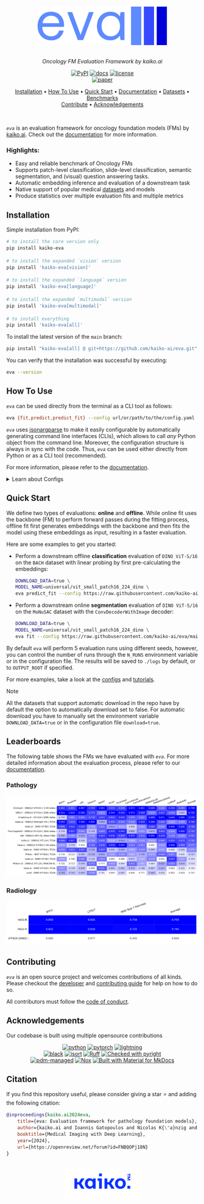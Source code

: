 <div align="center">

<br />

<img src="https://github.com/kaiko-ai/eva/blob/main/docs/images/eva-logo.png?raw=true" width="340">

<br />
<br />

_Oncology FM Evaluation Framework by kaiko.ai_

[![PyPI](https://img.shields.io/pypi/v/kaiko-eva.svg?logo=python)](https://pypi.python.org/pypi/kaiko-eva)
[![docs](https://img.shields.io/badge/📚_docs-latest-green)](https://kaiko-ai.github.io/eva/latest)
[![license](https://img.shields.io/badge/⚖️_License-Apache%202.0-blue.svg?labelColor=gray)](https://github.com/kaiko-ai/eva#license)<br>
[![paper](http://img.shields.io/badge/OpenReview-MIDL_2024-B31B1B.svg)](https://openreview.net/forum?id=FNBQOPj18N&noteId=FNBQOPj18N)

<p align="center">
  <a href="https://github.com/kaiko-ai/eva#installation">Installation</a> •
  <a href="https://github.com/kaiko-ai/eva#how-to-use">How To Use</a> •
  <a href="https://github.com/kaiko-ai/eva#quick-start">Quick Start</a> •
  <a href="https://kaiko-ai.github.io/eva/">Documentation</a> •
  <a href="https://kaiko-ai.github.io/eva/dev/datasets/">Datasets</a> •
  <a href="https://github.com/kaiko-ai/eva#benchmarks">Benchmarks</a> <br>
  <a href="https://github.com/kaiko-ai/eva#contributing">Contribute</a> •
  <a href="https://github.com/kaiko-ai/eva#acknowledgements">Acknowledgements</a>
</p>

</div>

<br />

_`eva`_ is an evaluation framework for oncology foundation models (FMs) by [kaiko.ai](https://kaiko.ai/).
Check out the [documentation](https://kaiko-ai.github.io/eva/) for more information.

### Highlights:
- Easy and reliable benchmark of Oncology FMs
- Supports patch-level classification, slide-level classification, semantic segmentation, and (visual) question answering tasks.
- Automatic embedding inference and evaluation of a downstream task
- Native support of popular medical [datasets](https://kaiko-ai.github.io/eva/dev/datasets/) and models
- Produce statistics over multiple evaluation fits and multiple metrics

## Installation

Simple installation from PyPI:
```sh
# to install the core version only
pip install kaiko-eva

# to install the expanded `vision` version
pip install 'kaiko-eva[vision]'

# to install the expanded `language` version
pip install 'kaiko-eva[language]'

# to install the expanded `multimodal` version
pip install 'kaiko-eva[multimodal]'

# to install everything
pip install 'kaiko-eva[all]'
```

To install the latest version of the `main` branch:
```sh
pip install "kaiko-eva[all] @ git+https://github.com/kaiko-ai/eva.git"
```

You can verify that the installation was successful by executing:
```sh
eva --version
```

## How To Use

_`eva`_ can be used directly from the terminal as a CLI tool as follows:
```sh
eva {fit,predict,predict_fit} --config url/or/path/to/the/config.yaml 
```

_`eva`_ uses [jsonargparse](https://jsonargparse.readthedocs.io/en/v4.31.0/) to
make it easily configurable by automatically generating command line interfaces (CLIs),
which allows to call *any* Python object from the command line. Moreover, the configuration structure is always in sync with the code. Thus, _`eva`_ can be used either directly from Python or as a CLI tool (recommended).

For more information, please refer to the [documentation](https://kaiko-ai.github.io/eva/dev/user-guide/tutorials/offline_vs_online/).

<details>
  <summary>Learn about Configs</summary>

The following interfaces are identical:
<table>
<tr>
<th>Python interface</th>
<th>Configuration file</th>
</tr>
<tr>
<td>
<sub>

```Python
# main.py
# execute with: `python main.py`

from torch import nn

from eva import core
from eva.vision import datasets, transforms

# initialize trainer
trainer = core.Trainer(max_steps=100)

# initialize model
model = core.HeadModule(
  backbone=nn.Flatten(),
  head=nn.Linear(150528, 4),
  criterion=nn.CrossEntropyLoss(),
)

# initialize data
data = core.DataModule(
  datasets=core.DatasetsSchema(
    train=datasets.BACH(
      root="data/bach",
      split="train",
      download=True,
      transforms=transforms.ResizeAndCrop(),
    ),
  ),
  dataloaders=core.DataloadersSchema(
    train=core.DataLoader(batch_size=32),
  ),
)

# perform fit
pipeline = core.Interface()
pipeline.fit(trainer, model=model, data=data)
```
</sub>
<td>
<sub>

```yaml
# main.yaml
# execute with: `eva fit --config main.yaml`

---
trainer:
  class_path: eva.Trainer
  init_args:
    max_steps: 100
model:
  class_path: eva.HeadModule
  init_args:
    backbone: torch.nn.Flatten
    head:
      class_path: torch.nn.Linear
      init_args:
        in_features: 150528
        out_features: 4
    criterion: torch.nn.CrossEntropyLoss
data:
  class_path: eva.DataModule
  init_args:
    datasets:
      train:
        class_path: eva.vision.datasets.BACH
        init_args:
          root: ./data/bach
          split: train
          download: true
          transforms: eva.vision.transforms.ResizeAndCrop
    dataloaders:
      train:
        batch_size: 32
```
</sub>
</td>
</tr>
</table>

The `.yaml` file defines the functionality of _`eva`_
by parsing and translating its content to Python objects directly.
Native supported configs can be found at the
[configs](https://github.com/kaiko-ai/eva/tree/main/configs) directory
of the repo, which can be both locally stored or remote.

</details>

## Quick Start

We define two types of evaluations: **online** and **offline**.
While online fit uses the backbone (FM) to perform forward passes
during the fitting process, offline fit first generates embeddings
with the backbone and then fits the model using these embeddings as
input, resulting in a faster evaluation.

Here are some examples to get you started:

- Perform a downstream offline **classification** evaluation of `DINO ViT-S/16`
on the `BACH` dataset with linear probing by first pre-calculating the embeddings:
  ```sh
  DOWNLOAD_DATA=true \
  MODEL_NAME=universal/vit_small_patch16_224_dino \
  eva predict_fit --config https://raw.githubusercontent.com/kaiko-ai/eva/main/configs/vision/pathology/offline/classification/bach.yaml
  ```

- Perform a downstream online **segmentation** evaluation of `DINO ViT-S/16` on the `MoNuSAC` dataset with the `ConvDecoderWithImage` decoder:
  ```sh
  DOWNLOAD_DATA=true \
  MODEL_NAME=universal/vit_small_patch16_224_dino \
  eva fit --config https://raw.githubusercontent.com/kaiko-ai/eva/main/configs/vision/pathology/online/segmentation/monusac.yaml
  ```

By default `eva` will perform 5 evaluation runs using different seeds, however, you can control the number of runs through the `N_RUNS` environment variable or in the configuration file. The results will be saved to `./logs` by default, or to `OUTPUT_ROOT` if specified.

For more examples, take a look at the [configs](https://github.com/kaiko-ai/eva/tree/main/configs)
and [tutorials](https://kaiko-ai.github.io/eva/main/user-guide/advanced/replicate_evaluations/).

> [!NOTE]
> All the datasets that support automatic download in the repo have by default the option to automatically download set to false.
> For automatic download you have to manually set the environment variable `DOWNLOAD_DATA=true` or in the configuration file `download=true`.

## Leaderboards

The following table shows the FMs we have evaluated with _`eva`_. For more detailed information about the evaluation process, please refer to our [documentation](https://kaiko-ai.github.io/eva/main/leaderboards/).

### Pathology
<img src="./docs/images/leaderboards/pathology.svg" alt="Pathology Leaderboard">

### Radiology

<img src="./docs/images/leaderboards/radiology.svg" alt="Radiology Leaderboard" width="600">


## Contributing

_`eva`_ is an open source project and welcomes contributions of all kinds. Please checkout the [developer](./docs/DEVELOPER_GUIDE.md)
and [contributing guide](./docs/CONTRIBUTING.md) for help on how to do so.

All contributors must follow the [code of conduct](./docs/CODE_OF_CONDUCT.md).


## Acknowledgements

Our codebase is built using multiple opensource contributions

<div align="center">

[![python](https://img.shields.io/badge/-Python-blue?logo=python&logoColor=white)](https://github.com/pre-commit/pre-commit)
[![pytorch](https://img.shields.io/badge/PyTorch-ee4c2c?logo=pytorch&logoColor=white)](https://pytorch.org/get-started/locally/)
[![lightning](https://img.shields.io/badge/-⚡️_Lightning-792ee5?logo=pytorchlightning&logoColor=white)](https://pytorchlightning.ai/)<br>
[![black](https://img.shields.io/badge/Code%20Style-Black-black.svg?labelColor=gray)](https://black.readthedocs.io/en/stable/)
[![isort](https://img.shields.io/badge/%20imports-isort-%231674b1?style=flat&labelColor=ef8336)](https://pycqa.github.io/isort/)
[![Ruff](https://img.shields.io/endpoint?url=https://raw.githubusercontent.com/astral-sh/ruff/main/assets/badge/v2.json)](https://github.com/astral-sh/ruff)
[![Checked with pyright](https://microsoft.github.io/pyright/img/pyright_badge.svg)](https://microsoft.github.io/pyright/)<br>
[![pdm-managed](https://img.shields.io/badge/pdm-managed-blueviolet)](https://pdm-project.org)
[![Nox](https://img.shields.io/badge/%F0%9F%A6%8A-Nox-D85E00.svg)](https://github.com/wntrblm/nox)
[![Built with Material for MkDocs](https://img.shields.io/badge/Material_for_MkDocs-526CFE?logo=MaterialForMkDocs&logoColor=white)](https://squidfunk.github.io/mkdocs-material/)

</div>


## Citation

If you find this repository useful, please consider giving a star ⭐ and adding the following citation:

```bibtex
@inproceedings{kaiko.ai2024eva,
    title={eva: Evaluation framework for pathology foundation models},
    author={kaiko.ai and Ioannis Gatopoulos and Nicolas K{\"a}nzig and Roman Moser and Sebastian Ot{\'a}lora},
    booktitle={Medical Imaging with Deep Learning},
    year={2024},
    url={https://openreview.net/forum?id=FNBQOPj18N}
}
```

<br />

<div align="center">
  <img src="https://github.com/kaiko-ai/eva/blob/main/docs/images/kaiko-logo.png?raw=true" width="200">
</div>
